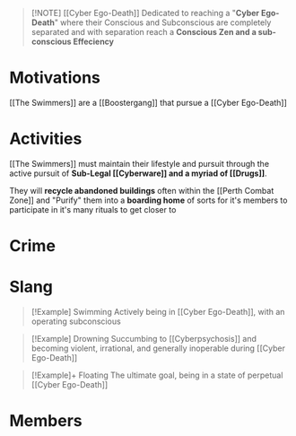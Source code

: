 >[!NOTE] [[Cyber Ego-Death]]
>Dedicated to reaching a "**Cyber Ego-Death**" where their Conscious and Subconscious are completely separated and with separation reach a **Conscious Zen and a sub-conscious Effeciency**

# Motivations
[[The Swimmers]] are a [[Boostergang]] that pursue a [[Cyber Ego-Death]]
# Activities
[[The Swimmers]] must maintain their lifestyle and pursuit through the active pursuit of **Sub-Legal [[Cyberware]] and a myriad of [[Drugs]]**. 

They will **recycle abandoned buildings** often within the [[Perth Combat Zone]] and "Purify" them into a **boarding home** of sorts for it's members to participate in it's many rituals to get closer to

# Crime
# Slang

> [!Example] Swimming
> Actively being in [[Cyber Ego-Death]], with an operating subconscious

> [!Example]  Drowning
Succumbing to [[Cyberpsychosis]] and becoming violent, irrational, and generally inoperable during [[Cyber Ego-Death]]

> [!Example]+ Floating
> The ultimate goal, being in a state of perpetual [[Cyber Ego-Death]]
# Members